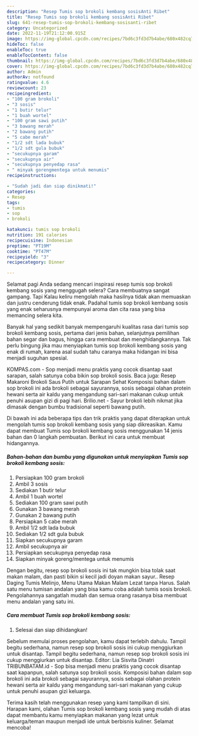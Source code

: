 ```yaml
---
description: "Resep Tumis sop brokoli kembang sosisAnti Ribet"
title: "Resep Tumis sop brokoli kembang sosisAnti Ribet"
slug: 641-resep-tumis-sop-brokoli-kembang-sosisanti-ribet
category: Uncategorized
date: 2022-11-19T21:12:00.915Z
image: https://img-global.cpcdn.com/recipes/7bd6c3fd3d7b4abe/680x482cq70/tumis-sop-brokoli-kembang-sosis-foto-resep-utama.jpg
hideToc: false
enableToc: true
enableTocContent: false
thumbnail: https://img-global.cpcdn.com/recipes/7bd6c3fd3d7b4abe/680x482cq70/tumis-sop-brokoli-kembang-sosis-foto-resep-utama.jpg
cover: https://img-global.cpcdn.com/recipes/7bd6c3fd3d7b4abe/680x482cq70/tumis-sop-brokoli-kembang-sosis-foto-resep-utama.jpg
author: Admin
authorAv: notfound
ratingvalue: 4.6
reviewcount: 23
recipeingredient:
- "100 gram brokoli"
- "3 sosis"
- "1 butir telur"
- "1 buah wortel"
- "100 gram sawi putih"
- "3 bawang merah"
- "2 bawang putih"
- "5 cabe merah"
- "1/2 sdt lada bubuk"
- "1/2 sdt gula bubuk"
- "secukupnya garam"
- "secukupnya air"
- "secukupnya penyedap rasa"
- " minyak gorengmentega untuk menumis"
recipeinstructions:

- "Sudah jadi dan siap dinikmati!"
categories:
- Resep
tags:
- tumis
- sop
- brokoli

katakunci: tumis sop brokoli 
nutrition: 191 calories
recipecuisine: Indonesian
preptime: "PT19M"
cooktime: "PT47M"
recipeyield: "3"
recipecategory: Dinner

---
```



Selamat pagi Anda sedang mencari inspirasi resep tumis sop brokoli kembang sosis yang menggugah selera? Cara membuatnya sangat gampang. Tapi Kalau keliru mengolah maka hasilnya tidak akan memuaskan dan justru cenderung tidak enak. Padahal tumis sop brokoli kembang sosis yang enak seharusnya mempunyai aroma dan cita rasa yang bisa memancing selera kita.


Banyak hal yang sedikit banyak mempengaruhi kualitas rasa dari tumis sop brokoli kembang sosis, pertama dari jenis bahan, selanjutnya pemilihan bahan segar dan bagus, hingga cara membuat dan menghidangkannya. Tak perlu bingung jika mau menyiapkan tumis sop brokoli kembang sosis yang enak di rumah, karena asal sudah tahu caranya maka hidangan ini bisa menjadi suguhan spesial.

KOMPAS.com - Sop menjadi menu praktis yang cocok disantap saat sarapan, salah satunya coba bikin sop brokoli sosis. Baca juga: Resep Makaroni Brokoli Saus Putih untuk Sarapan Sehat Komposisi bahan dalam sop brokoli ini ada brokoli sebagai sayurannya, sosis sebagai olahan protein hewani serta air kaldu yang mengandung sari-sari makanan cukup untuk penuhi asupan gizi di pagi hari. Brilio.net - Sayur brokoli lebih nikmat jika dimasak dengan bumbu tradisional seperti bawang putih.


Di bawah ini ada beberapa tips dan trik praktis yang dapat diterapkan untuk mengolah tumis sop brokoli kembang sosis yang siap dikreasikan. Kamu dapat membuat Tumis sop brokoli kembang sosis menggunakan 14 jenis bahan dan 0 langkah pembuatan. Berikut ini cara untuk membuat hidangannya.

<!--inarticleads1-->

##### Bahan-bahan dan bumbu yang digunakan untuk menyiapkan Tumis sop brokoli kembang sosis:

1. Persiapkan 100 gram brokoli
1. Ambil 3 sosis
1. Sediakan 1 butir telur
1. Ambil 1 buah wortel
1. Sediakan 100 gram sawi putih
1. Gunakan 3 bawang merah
1. Gunakan 2 bawang putih
1. Persiapkan 5 cabe merah
1. Ambil 1/2 sdt lada bubuk
1. Sediakan 1/2 sdt gula bubuk
1. Siapkan secukupnya garam
1. Ambil secukupnya air
1. Persiapkan secukupnya penyedap rasa
1. Siapkan  minyak goreng/mentega untuk menumis


Dengan begitu, resep sop brokoli sosis ini tak mungkin bisa tolak saat makan malam, dan pasti bikin si kecil jadi doyan makan sayur.. Resep Daging Tumis Melinjo, Menu Utama Makan Malam Lezat tanpa Harus. Salah satu menu tumisan andalan yang bisa kamu coba adalah tumis sosis brokoli. Pengolahannya sangatlah mudah dan semua orang rasanya bisa membuat menu andalan yang satu ini. 

<!--inarticleads2-->

##### Cara membuat Tumis sop brokoli kembang sosis:


1. Selesai dan siap dihidangkan!

Sebelum memulai proses pengolahan, kamu dapat terlebih dahulu. Tampil begitu sederhana, namun resep sop brokoli sosis ini cukup menggiurkan untuk disantap. Tampil begitu sederhana, namun resep sop brokoli sosis ini cukup menggiurkan untuk disantap. Editor: Lia Sisvita Dinatri TRIBUNBATAM.id - Sop bisa menjadi menu praktis yang cocok disantap saat kapanpun, salah satunya sop brokoli sosis. Komposisi bahan dalam sop brokoli ini ada brokoli sebagai sayurannya, sosis sebagai olahan protein hewani serta air kaldu yang mengandung sari-sari makanan yang cukup untuk penuhi asupan gizi keluarga. 

Terima kasih telah menggunakan resep yang kami tampilkan di sini. Harapan kami, olahan Tumis sop brokoli kembang sosis yang mudah di atas dapat membantu kamu menyiapkan makanan yang lezat untuk keluarga/teman maupun menjadi ide untuk berbisnis kuliner. Selamat mencoba!
